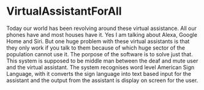 # VirtualAssistantForAll

Today our world has been revolving around these virtual assistance. All our phones have and most houses have it. Yes I am talking about Alexa, Google Home and Siri. But one huge problem with these virtual assistants is that they only work if you talk to them because of which huge sector of the population cannot use it. The porpose of the software is to solve just that. This system is supposed to be middle man between the deaf and mute user and the virtual assistant. The system recognises word level American Sign Language, with it converts the sign language into text based input for the assistant and the output from the assistant is display on screen for the user.   
